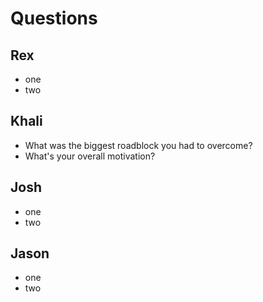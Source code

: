 # Questions

## Rex

- one
- two

## Khali

- What was the biggest roadblock you had to overcome?
- What's your overall motivation?

## Josh

- one 
- two

## Jason

- one
- two
